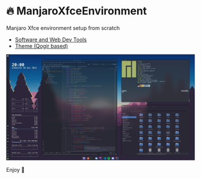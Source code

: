 # :fire: ManjaroXfceEnvironment
Manjaro Xfce environment setup from scratch

- [Software and Web Dev Tools](software_and_tools.md)
- [Theme (Qogir based)](theme.md)

![Desktop Screenshot](desktop_screenshot.png)

Enjoy :tada: